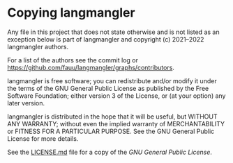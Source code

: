 # Copying langmangler

Any file in this project that does not state otherwise and is not listed as an
exception below is part of langmangler and copyright (c) 2021–2022 langmangler authors.

For a list of the authors see the commit log or
https://github.com/fauu/langmangler/graphs/contributors.

langmangler is free software; you can redistribute and/or modify it under the terms
of the GNU General Public License as published by the Free Software Foundation;
either version 3 of the License, or (at your option) any later version.

langmangler is distributed in the hope that it will be useful, but WITHOUT ANY
WARRANTY; without even the implied warranty of MERCHANTABILITY or FITNESS FOR
A PARTICULAR PURPOSE. See the GNU General Public License for more details.

See the [LICENSE.md](LICENSE.md) file for a copy of the _GNU General Public License_.
